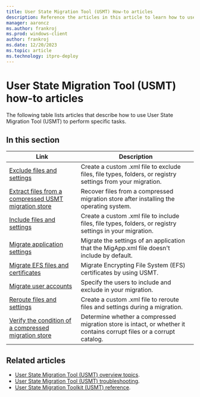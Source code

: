 ```yaml
---
title: User State Migration Tool (USMT) How-to articles
description: Reference the articles in this article to learn how to use User State Migration Tool (USMT) to perform specific tasks.
manager: aaroncz
ms.author: frankroj
ms.prod: windows-client
author: frankroj
ms.date: 12/20/2023
ms.topic: article
ms.technology: itpro-deploy
---
```


# User State Migration Tool (USMT) how-to articles

The following table lists articles that describe how to use User State Migration Tool (USMT) to perform specific tasks.

## In this section

| Link | Description |
|------ |----------- |
|[Exclude files and settings](usmt-exclude-files-and-settings.md)|Create a custom .xml file to exclude files, file types, folders, or registry settings from your migration.|
|[Extract files from a compressed USMT migration store](usmt-extract-files-from-a-compressed-migration-store.md)|Recover files from a compressed migration store after installing the operating system.|
|[Include files and settings](usmt-include-files-and-settings.md)|Create a custom .xml file to include files, file types, folders, or registry settings in your migration.|
|[Migrate application settings](migrate-application-settings.md)|Migrate the settings of an application that the MigApp.xml file doesn't include by default.|
|[Migrate EFS files and certificates](usmt-migrate-efs-files-and-certificates.md)|Migrate Encrypting File System (EFS) certificates by using USMT.|
|[Migrate user accounts](usmt-migrate-user-accounts.md)|Specify the users to include and exclude in your migration.|
|[Reroute files and settings](usmt-reroute-files-and-settings.md)|Create a custom .xml file to reroute files and settings during a migration.|
|[Verify the condition of a compressed migration store](verify-the-condition-of-a-compressed-migration-store.md)|Determine whether a compressed migration store is intact, or whether it contains corrupt files or a corrupt catalog.|

## Related articles

- [User State Migration Tool (USMT) overview topics](usmt-topics.md).
- [User State Migration Tool (USMT) troubleshooting](usmt-troubleshooting.md).
- [User State Migration Toolkit (USMT) reference](usmt-reference.md).
